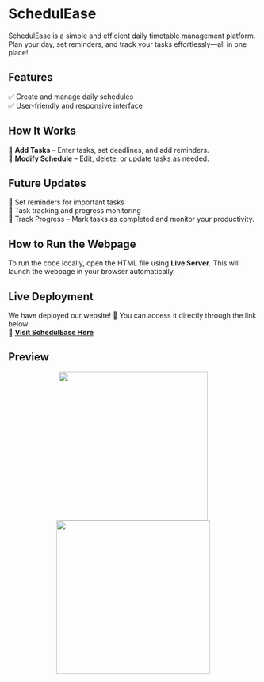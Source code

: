 # **SchedulEase**

SchedulEase is a simple and efficient daily timetable management platform. Plan your day, set reminders, and track your tasks effortlessly—all in one place!  

## **Features**  
✅ Create and manage daily schedules  
✅ User-friendly and responsive interface  

## **How It Works**  
🔹 **Add Tasks** – Enter tasks, set deadlines, and add reminders.  
🔹 **Modify Schedule** – Edit, delete, or update tasks as needed.  

## **Future Updates**  
🔹 Set reminders for important tasks  
🔹 Task tracking and progress monitoring  
🔹 Track Progress – Mark tasks as completed and monitor your productivity.  

## **How to Run the Webpage**  
To run the code locally, open the HTML file using **Live Server**. This will launch the webpage in your browser automatically.  

## **Live Deployment**  
We have deployed our website! 🎉 You can access it directly through the link below:  
🔗 **[Visit SchedulEase Here](https://schedulease.netlify.app/)**  

## **Preview**  
<p align="center">
  <img src="https://github.com/user-attachments/assets/fd0a05d5-eee9-4c77-8768-ac8bae04869e" width="300">
    <img src="https://github.com/user-attachments/assets/2a2fe681-ac6a-43a1-b303-26df80590ba7" width="310">

</p>
